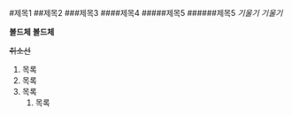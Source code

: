 #제목1
##제목2
###제목3
####제목4
#####제목5
######제목5
_기울기_
*기울기*

__볼드체__
**볼드체**

~~취소선~~

1. 목록
1. 목록
1. 목록
   1. 목록